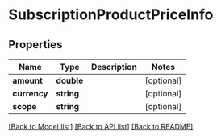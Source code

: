 # SubscriptionProductPriceInfo

## Properties
Name | Type | Description | Notes
------------ | ------------- | ------------- | -------------
**amount** | **double** |  | [optional] 
**currency** | **string** |  | [optional] 
**scope** | **string** |  | [optional] 

[[Back to Model list]](../README.md#documentation-for-models) [[Back to API list]](../README.md#documentation-for-api-endpoints) [[Back to README]](../README.md)


